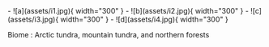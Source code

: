 
<div class="grid cards" markdown style="flex: 1;">
- ![a](assets/i1.jpg){ width="300" }
- ![b](assets/i2.jpg){ width="300" }
- ![c](assets/i3.jpg){ width="300" }
- ![d](assets/i4.jpg){ width="300" }
</div>

Biome : Arctic tundra, mountain tundra, and northern forests
